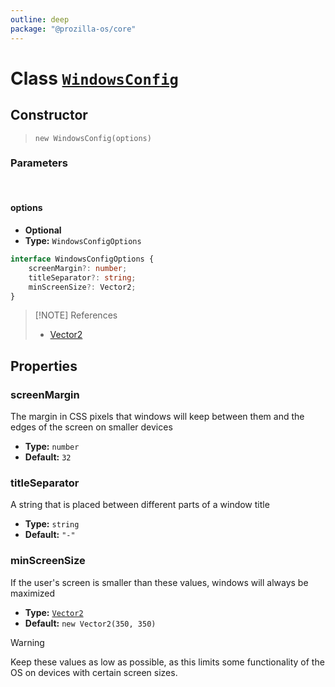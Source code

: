 ```yaml
---
outline: deep
package: "@prozilla-os/core"
---
```


# Class [`WindowsConfig`](https://github.com/prozilla-os/ProzillaOS/blob/main/packages/core/src/features/system/configs/windowsConfig.ts)

## Constructor

> `new WindowsConfig(options)`

### Parameters

<br>

#### options

- **Optional**
- **Type:** `WindowsConfigOptions`

```ts
interface WindowsConfigOptions {
	screenMargin?: number;
	titleSeparator?: string;
	minScreenSize?: Vector2;
}
```

> [!NOTE] References
> - [Vector2](/reference/core/classes/utils/vector2)

## Properties

### screenMargin

The margin in CSS pixels that windows will keep between them and the edges of the screen on smaller devices

- **Type:** `number`
- **Default:** `32`

### titleSeparator

A string that is placed between different parts of a window title

- **Type:** `string`
- **Default:** `"-"`

### minScreenSize

If the user's screen is smaller than these values, windows will always be maximized

- **Type:** [`Vector2`](/reference/core/classes/utils/vector2)
- **Default:** `new Vector2(350, 350)`

> [!WARNING] 
> Keep these values as low as possible, as this limits some functionality of the OS on devices with certain screen sizes.
